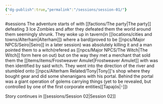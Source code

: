 ```yaml
---
{"dg-publish":true,"permalink":"/sessions/session-01/"}
---
```


#sessions
The adventure starts of with [[factions/The party\|The party]] defeating 3 Ice Zombies and after they defeated them the world around them seemingly shrunk.
They woke up in tavern(in [[locations/cities and towns/Alterham\|Alterham]]) where a bard(proved to be [[npcs/Major NPCS/Seiro\|Seiro]] in a later session) was absolutely killing it and a man pointed them to a witch(refered as [[npcs/Major NPCS/The Witch\|The Witch]] form here on out) but on the way they met a merchant that sold them the [[items/items/Frostweaver Amulet\|Frostweaver Amulet]] with was then identified by said witch.
They went into the direction of the river and stumbled onto [[npcs/Alterham Related/Tony\|Tony]]'s shop where they bought gear and did some shenanigans with his portal.
Behind the portal was a giant operation of golems carrying things (yet to be revealed, but controlled by one of the first corporate entities[[Tapajós|`¹`]])

Story continues in [[sessions/Session 02\|Session 02]]


